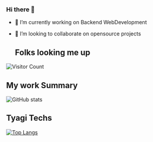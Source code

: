 ### Hi there 👋


- 🔭 I’m currently working on Backend WebDevelopment

- 👯 I’m looking to collaborate on opensource projects

  <h2>Folks looking me up</h2>
  
  
  
 ![Visitor Count](https://profile-counter.glitch.me/{ShivamTyagi12345}/count.svg)

 <h2>My work Summary</h2>
 
![ GitHub stats](https://github-readme-stats.vercel.app/api?username=ShivamTyagi12345&show_icons=true&theme=radical) 

<h2>Tyagi Techs </h2>

[![Top Langs](https://github-readme-stats.vercel.app/api/top-langs/?username=ShivamTyagi12345&layout=compact)](https://github.com/ShivamTyagi12345/github-readme-stats)   



